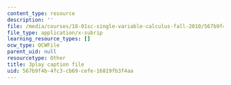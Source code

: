 ```yaml
---
content_type: resource
description: ''
file: /media/courses/18-01sc-single-variable-calculus-fall-2010/567b9f4b4fc3cb69cefe16819fb3f4aa_BGE3wb7H2PA.srt
file_type: application/x-subrip
learning_resource_types: []
ocw_type: OCWFile
parent_uid: null
resourcetype: Other
title: 3play caption file
uid: 567b9f4b-4fc3-cb69-cefe-16819fb3f4aa
---
```

